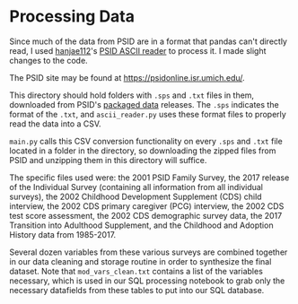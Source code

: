 # Processing Data

Since much of the data from PSID are in a format that pandas can't directly read, I used [hanjae112](https://github.com/hanjae1122)'s [PSID ASCII reader](https://github.com/hanjae1122/PSID) to process it. I made slight changes to the code.

The PSID site may be found at https://psidonline.isr.umich.edu/.

This directory should hold folders with ```.sps``` and ```.txt``` files in them, downloaded from PSID's [packaged data](https://simba.isr.umich.edu/data/PackagedData.aspx) releases. The ```.sps``` indicates the format of the ```.txt```, and ```ascii_reader.py``` uses these format files to properly read the data into a CSV.

```main.py``` calls this CSV conversion functionality on every ```.sps``` and ```.txt``` file located in a folder in the directory, so downloading the zipped files from PSID and unzipping them in this directory will suffice.

The specific files used were: the 2001 PSID Family Survey, the 2017 release of the Individual Survey (containing all information from all individual surveys), the 2002 Childhood Development Supplement (CDS) child interview, the 2002 CDS primary caregiver (PCG) interview, the 2002 CDS test score assessment, the 2002 CDS demographic survey data, the 2017 Transition into Adulthood Supplement, and the Childhood and Adoption History data from 1985-2017.

Several dozen variables from these various surveys are combined together in our data cleaning and storage routine in order to synthesize the final dataset. Note that ```mod_vars_clean.txt``` contains a list of the variables necessary, which is used in our SQL processing notebook to grab only the necessary datafields from these tables to put into our SQL database.